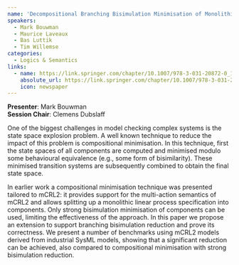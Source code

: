 ```yaml
---
name: 'Decompositional Branching Bisimulation Minimisation of Monolithic Processes'
speakers:
  - Mark Bouwman
  - Maurice Laveaux
  - Bas Luttik
  - Tim Willemse
categories:
  - Logics & Semantics
links:
  - name: https://link.springer.com/chapter/10.1007/978-3-031-20872-0_10
    absolute_url: https://link.springer.com/chapter/10.1007/978-3-031-20872-0_10
    icon: newspaper
---
```


**Presenter**: Mark Bouwman  
**Session Chair**: Clemens Dubslaff

One of the biggest challenges in model checking complex systems is the state space explosion problem. A well known technique to reduce the impact of this problem is compositional minimisation. In this technique, first the state spaces of all components are computed and minimised modulo some behavioural equivalence (e.g., some form of bisimilarity). These minimised transition systems are subsequently combined to obtain the final state space.

In earlier work a compositional minimisation technique was presented tailored to mCRL2: it provides support for the multi-action semantics of mCRL2 and allows splitting up a monolithic linear process specification into components. Only strong bisimulation minimisation of components can be used, limiting the effectiveness of the approach. In this paper we propose an extension to support branching bisimulation reduction and prove its correctness. We present a number of benchmarks using mCRL2 models derived from industrial SysML models, showing that a significant reduction can be achieved, also compared to compositional minimisation with strong bisimulation reduction.
